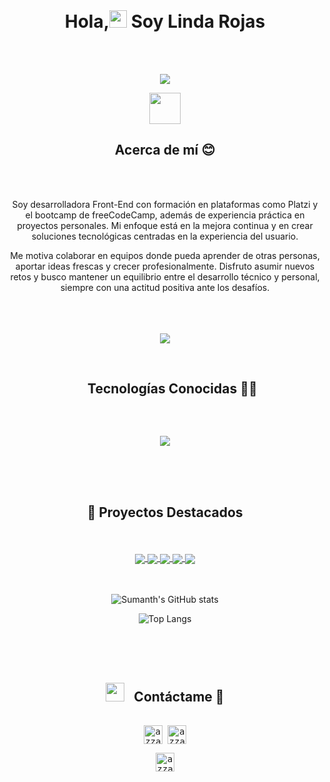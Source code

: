 <body backgound-color="#121212">
<br>
<h1 align="center"><b>Hola,<img src="https://media.giphy.com/media/hvRJCLFzcasrR4ia7z/giphy.gif" width="28"> Soy Linda Rojas </b></h1>
<br>
<br>
<p align="center">
  <a><img src="https://readme-typing-svg.herokuapp.com?font=Time+New+Roman&color=cyan&size=22&center=true&vCenter=true&width=550&height=100&lines=Soy+Desarrolladora+Front-End;Siempre+aprendiendo,+siempre+mejorando..&hearts;++;Apasionada+por+crear+interfaces+intuitivas;Me+gusta+aprender+cosas+nuevas..<3"></a>
</p>

<div align="center">
<picture><img src = "https://github.com/7oSkaaa/7oSkaaa/blob/main/Images/about_me.gif?raw=true" width = 50px></picture>
<h2 display="inline-block">Acerca de mí 😊</h2>
<div/>
<br>
<br>
<p align="center">
Soy desarrolladora Front-End con formación en plataformas como Platzi y el bootcamp de freeCodeCamp, además de experiencia práctica en proyectos personales. Mi enfoque está en la mejora continua y en crear soluciones tecnológicas centradas en la experiencia del usuario.

Me motiva colaborar en equipos donde pueda aprender de otras personas, aportar ideas frescas y crecer profesionalmente. Disfruto asumir nuevos retos y busco mantener un equilibrio entre el desarrollo técnico y personal, siempre con una actitud positiva ante los desafíos.
</p>

<br>
<br>
<br>

<img src="https://user-images.githubusercontent.com/73097560/115834477-dbab4500-a447-11eb-908a-139a6edaec5c.gif">
<br>
<br>
<div id="user-content-toc">
  <ul align="center">
    <summary><h2 style="display: inline-block">Tecnologías Conocidas 👩‍💻</h2></summary>
  </ul>
  <br>
</div>

<p align="center">
  <a>
    <img src="https://skillicons.dev/icons?i=git,github,bootstrap,css,tailwind,sass,html,js,vite,react,php,laravel,mysql,postman,vscode,md,figmaflutter&perline=10" />
  </a>
</p>

   <br>
  <br>
  <br>

<h2 align="center">🚀 Proyectos Destacados </h3>
  <br>
  <br>

  <div align="center">
  <a href="https://github.com/linda-rojas/crud-laravel">
  <img align="center" src="https://github-readme-stats.vercel.app/api/pin/?username=linda-rojas&repo=crud-laravel&theme=default&layout=compact&card_width=445&bg_color=000a2a60&title_color=ffffff&text_color=ffffff" />
</a>

<a href="https://github.com/linda-rojas/dog-collection">
  <img align="center" src="https://github-readme-stats.vercel.app/api/pin/?username=linda-rojas&repo=dog-collection&theme=default&layout=compact&card_width=445&bg_color=000a2a60&title_color=ffffff&text_color=ffffff" />
</a>

  <a href="https://github.com/linda-rojas/payment-gateway-with-wompi">
  <img align="center" src="https://github-readme-stats.vercel.app/api/pin/?username=linda-rojas&repo=payment-gateway-with-wompi&theme=default&layout=compact&card_width=445&bg_color=000a2a60&title_color=ffffff&text_color=ffffff" />
</a>
<a href="https://github.com/linda-rojas/reCATCHA_V1">
  <img align="center" src="https://github-readme-stats.vercel.app/api/pin/?username=linda-rojas&repo=reCATCHA_V1&theme=default&layout=compact&card_width=445&bg_color=000a2a60&title_color=ffffff&text_color=ffffff" />
</a>

<td colspan="2" align="center">
  <a href="https://github.com/linda-rojas/curso-frontend-developer-javascript-practico">
  <img align="center" src="https://github-readme-stats.vercel.app/api/pin/?username=linda-rojas&repo=carrito-de-compras&&theme=default&layout=compact&card_width=445&bg_color=000a2a60&title_color=ffffff&text_color=ffffff" />
</a>
</td>
  
<div/>
  <br>
  <br>
  
  ![Sumanth's GitHub stats](https://github-readme-stats.vercel.app/api?username=linda-rojas&show_icons=true&theme=default&layout=compact&card_width=445&bg_color=000a2a60&title_color=ffffff&text_color=ffffff&count_private=true&include_all_commits=true)
  
  
  ![Top Langs](https://github-readme-stats.vercel.app/api/top-langs/?username=linda-rojas&theme=default&layout=compact&card_width=445&bg_color=000a2a60&title_color=ffffff&text_color=ffffff)

  <br>
<br>
<br>
<h2 align="center" ><img src="https://media.giphy.com/media/iY8CRBdQXODJSCERIr/giphy.gif" width="30" height="30" style="margin-right: 10px;"> Contáctame 🤝 </h2>
<p align="center">

 <div>
  <samp>
    <p align="center">
      <br/>
      <a href="https://www.facebook.com/lindadayana.rojasbocanegra" target="blank"><img align="center"
         src="https://img.shields.io/badge/facebook-4267B2.svg?style=for-the-badge&logo=facebook&logoColor=white"
         alt="azzar" height="30"/></a>
      <a href="mailto:lindadayana159@gmail.com" target="blank"><img align="center"
         src="https://img.shields.io/badge/gmail-EA4335.svg?style=for-the-badge&logo=gmail&logoColor=white"
         alt="azzar" height="30"/></a>
    </p>
  <p align="center">
      <a href="https://wa.me/+573124320133" target="blank"><img align="center"
         src="https://img.shields.io/badge/whatsapp-4B7F1.svg?style=for-the-badge&logo=whatsapp&logoColor=white"
         alt="azzar" height="30"/></a>
    </p>
  </samp>
</div>
<br>
<body/>
